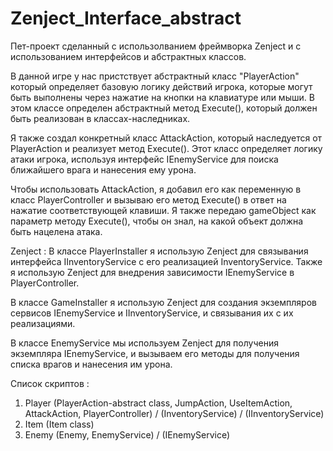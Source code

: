 # Zenject_Interface_abstract
Пет-проект сделанный с использолванием фреймворка Zenject и с использованием интерфейсов и абстрактных классов.

В данной игре у нас пристствует абстрактный класс "PlayerAction" который определяет базовую логику действий игрока, которые могут быть выполнены через нажатие на кнопки на клавиатуре или мыши.
В этом классе определен абстрактный метод Execute(), который должен быть реализован в классах-наследниках.


Я также создал конкретный класс AttackAction, который наследуется от PlayerAction и реализует метод Execute(). Этот класс определяет логику атаки игрока, используя интерфейс IEnemyService для поиска ближайшего врага и нанесения ему урона.


Чтобы использовать AttackAction, я добавил его как переменную в класс PlayerController и вызываю его метод Execute() в ответ на нажатие соответствующей клавиши. Я также передаю gameObject как параметр методу Execute(), чтобы он знал, на какой объект должна быть нацелена атака.


Zenject : 
В классе PlayerInstaller я использую Zenject для связывания интерфейса IInventoryService с его реализацией InventoryService. Также я использую Zenject для внедрения зависимости IEnemyService в PlayerController.

В классе GameInstaller я использую Zenject для создания экземпляров сервисов IEnemyService и IInventoryService, и связывания их с их реализациями.

В классе EnemyService мы используем Zenject для получения экземпляра IEnemyService, и вызываем его методы для получения списка врагов и нанесения им урона.


Список скриптов :
1. Player (PlayerAction-abstract class, JumpAction, UseItemAction, AttackAction, PlayerController) / (InventoryService) / (IInventoryService)
2. Item (Item class)
3. Enemy (Enemy, EnemyService) / (IEnemyService)

